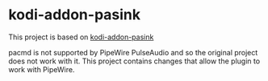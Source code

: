 # kodi-addon-pasink

This project is based on [kodi-addon-pasink](https://github.com/Heckie75/kodi-addon-pasink)

pacmd is not supported by PipeWire PulseAudio and so the original project does not work with it.
This project contains changes that allow the plugin to work with PipeWire.

